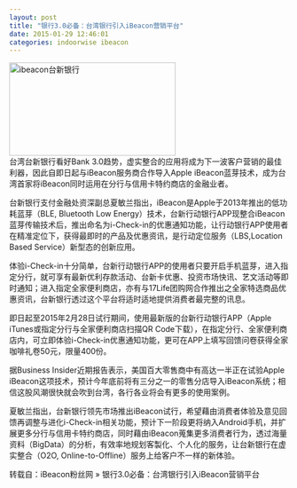 ```yaml
---
layout: post
title: "银行3.0必备：台湾银行引入iBeacon营销平台"
date: 2015-01-29 12:46:01
categories: indoorwise ibeacon
---
```

<p><a href="http://www.ibeaconfans.com/wp-content/uploads/2015/01/ibeacon台新银行.jpg"><img alt="ibeacon台新银行" class="alignnone size-medium wp-image-1170" height="168" src="http://www.ibeaconfans.com/wp-content/uploads/2015/01/ibeacon台新银行-300x168.jpg" width="300"/></a><br/>
台湾台新银行看好Bank 3.0趋势，虚实整合的应用将成为下一波客户营销的最佳利器，因此自即日起与iBeacon服务商合作导入Apple iBeacon蓝芽技术，成为台湾首家将iBeacon同时运用在分行与信用卡特约商店的金融业者。</p>


<p>台新银行支付金融处资深副总夏敏兰指出，iBeacon是Apple于2013年推出的低功耗蓝芽（BLE, Bluetooth Low Energy）技术，台新行动银行APP现整合iBeacon蓝芽传输技术后，推出命名为i-Check-in的优惠通知功能，让行动银行APP使用者在精准定位下，获得最即时的产品及优惠资讯，是行动定位服务（LBS,Location Based Service）新型态的创新应用。</p>


<p>体验i-Check-in十分简单，台新行动银行APP的使用者只要开启手机蓝芽，进入指定分行，就可享有最新优利存款活动、台新卡优惠、投资市场快讯、艺文活动等即时通知；进入指定全家便利商店，亦有与17Life团购网合作推出之全家特选商品优惠资讯，台新银行透过这个平台将适时适地提供消费者最完整的讯息。</p>


<p>即日起至2015年2月28日试行期间，使用最新版的台新行动银行APP（Apple iTunes或指定分行与全家便利商店扫描QR Code下载），在指定分行、全家便利商店内，可立即体验i-Check-in优惠通知功能，更可在APP上填写回馈问卷获得全家咖啡礼卷50元，限量400份。</p>


<p>据Business Insider近期报告表示，美国百大零售商中有高达一半正在试验Apple iBeacon这项技术，预计今年底前将有三分之一的零售分店导入iBeacon系统；相信这股风潮很快就会吹到台湾，各行各业将会有更多的使用案例。</p>


<p>夏敏兰指出，台新银行领先市场推出iBeacon试行，希望藉由消费者体验及意见回馈再调整与进化i-Check-in相关功能，预计下一阶段更将纳入Android手机，并扩展更多分行与信用卡特约商店，同时藉由iBeacon蒐集更多消费者行为，透过海量资料（BigData）的分析，有效率地规划客製化、个人化的服务，让台新银行在虚实整合（O2O, Online-to-Offline）服务上给客户不一样的新体验。</p>


<p>转载自：iBeacon粉丝网 » 银行3.0必备：台湾银行引入iBeacon营销平台</p>